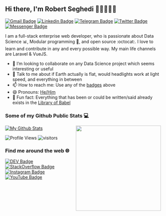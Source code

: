 ## Hi there, I'm Robert Seghedi 👋🏼👨🏻‍💻

[![Gmail Badge](https://img.shields.io/badge/-hello@robertseghedi.dev-c14438?style=flat&logo=Gmail&logoColor=white)](mailto:hello@robertseghedi.dev "Connect via Email")
[![Linkedin Badge](https://img.shields.io/badge/-Robert%20Seghedi-0072b1?style=flat&logo=Linkedin&logoColor=white)](https://www.linkedin.com/in/robertseghedi/ "Connect on LinkedIn")
[![Telegram Badge](https://img.shields.io/badge/-@robertseghedi-0088CC?style=flat&logo=Telegram&logoColor=white)](https://t.me/robertseghedi "Contact on Telegram")
[![Twitter Badge](https://img.shields.io/badge/-@robertseghedi-00acee?style=flat&logo=Twitter&logoColor=white)](https://twitter.com/intent/follow?screen_name=robertseghedi "Follow on Twitter")
[![Messenger Badge](https://img.shields.io/badge/-Messenger-0078FF?style=flat&logo=Messenger&logoColor=white)](https://m.me/robertseghedi "Connect on Facebook")

I am a full-stack enterprise web developer, who is passionate about Data Science :bar_chart:, Modular programming :snake:, and open source :octocat:. I love to learn and contribute in any and every possible way. My main life channels are Laravel & VueJS.

- 👯 I’m looking to collaborate on any Data Science project which seems interesting or useful
- 💬 Talk to me about if Earth actually is flat, would headlights work at light speed, and everything in between
- 📫 How to reach me: Use any of the [badges](#hi-there-im-robert%20seghedi-) above
- 😄 Pronouns: [He/Him](https://www.mypronouns.org/he-him)
- 👾 Fun fact: Everything that has been or could be written/said already exists in the [Library of Babel](https://libraryofbabel.info/)

### Some of my Github Public Stats :computer:
<a href="https://robertseghedi.dev/"><img src="https://github.com/samujjwaal/samujjwaal/raw/master/etc/coffee.png" align="right" height="275" /></a>

  [![My Github Stats](https://github-readme-stats.vercel.app/api?username=robertseghedi&show_icons=true&title_color=fff&icon_color=79ff97&text_color=9f9f9f&bg_color=151515&count_private=true)](https://github.com/robertseghedi)

  ![Profile Views](https://komarev.com/ghpvc/?username=robertseghedi&color=blue)
  ![visitors](https://visitor-badge.glitch.me/badge?page_id=robertseghedi.robertseghedi)

### Find me around the web :globe_with_meridians:
  
[![DEV Badge](https://img.shields.io/badge/-robertseghedi-0A0A0A?style=flat&logo=dev.to&logoColor=white)](https://dev.to/robertseghedi)
[![StackOverflow Badge](https://img.shields.io/badge/-robertseghedi-FE7A16?style=flat&logo=Stack%20Overflow&logoColor=white&)](https://stackoverflow.com/users/13381861/robert-seghedi?tab=profile)
[![Instagram Badge](https://img.shields.io/badge/-Instagram-C13584?style=flat&logo=Instagram&logoColor=white)](https://www.instagram.com/robertseghedi/ "Follow on Instagram")
[![YouTube Badge](https://img.shields.io/badge/-YouTube-FF0000?style=flat&logo=YouTube&logoColor=white)](https://www.youtube.com/robertseghedi/playlists "My YouTube playlists")

